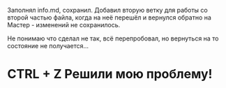 Заполнял info.md, сохранил. Добавил вторую ветку для работы со второй частью файла, когда на неё перешёл и вернулся обратно на Мастер - изменений не сохранилось.

Не понимаю что сделал не так, всё перепробовал, но вернуться на то состояние не получается...

# CTRL + Z Решили мою проблему!